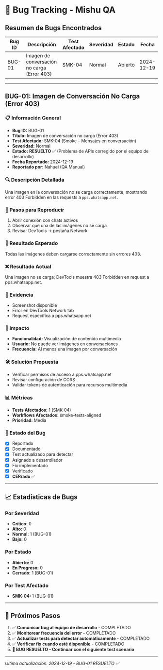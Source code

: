 # 🐛 Bug Tracking - Mishu QA

## Resumen de Bugs Encontrados

| Bug ID | Descripción | Test Afectado | Severidad | Estado | Fecha |
|--------|-------------|---------------|-----------|--------|-------|
| BUG-01 | Imagen de conversación no carga (Error 403) | SMK-04 | Normal | Abierto | 2024-12-19 |

---

## BUG-01: Imagen de Conversación No Carga (Error 403)

### 📋 Información General
- **Bug ID:** BUG-01
- **Título:** Imagen de conversación no carga (Error 403)
- **Test Afectado:** SMK-04 (Smoke – Mensajes en conversación)
- **Severidad:** Normal
- **Estado:** **RESUELTO** ✅ (Problema de APIs corregido por el equipo de desarrollo)
- **Fecha Reportado:** 2024-12-19
- **Reportado por:** Nahuel (QA Manual)

### 🔍 Descripción Detallada
Una imagen en la conversación no se carga correctamente, mostrando error 403 Forbidden en las requests a `pps.whatsapp.net`.

### 📝 Pasos para Reproducir
1. Abrir conexión con chats activos
2. Observar que una de las imágenes no se carga
3. Revisar DevTools → pestaña Network

### 🎯 Resultado Esperado
Todas las imágenes deben cargarse correctamente sin errores 403.

### ❌ Resultado Actual
Una imagen no se carga; DevTools muestra 403 Forbidden en request a pps.whatsapp.net.

### 📸 Evidencia
- Screenshot disponible
- Error en DevTools Network tab
- Request específica a pps.whatsapp.net

### 🔧 Impacto
- **Funcionalidad:** Visualización de contenido multimedia
- **Usuario:** No puede ver imágenes en conversaciones
- **Frecuencia:** Al menos una imagen por conversación

### 🛠️ Solución Propuesta
- Verificar permisos de acceso a pps.whatsapp.net
- Revisar configuración de CORS
- Validar tokens de autenticación para recursos multimedia

### 📊 Métricas
- **Tests Afectados:** 1 (SMK-04)
- **Workflows Afectados:** smoke-tests-aligned
- **Prioridad:** Media

### 🔄 Estado del Bug
- [x] Reportado
- [x] Documentado
- [x] Test actualizado para detectar
- [x] Asignado a desarrollador
- [x] Fix implementado
- [x] Verificado
- [x] **CERrado** ✅

---

## 📈 Estadísticas de Bugs

### Por Severidad
- **Crítico:** 0
- **Alto:** 0
- **Normal:** 1 (BUG-01)
- **Bajo:** 0

### Por Estado
- **Abierto:** 0
- **En Progreso:** 0
- **Cerrado:** 1 (BUG-01)

### Por Test Afectado
- **SMK-04:** 1 (BUG-01)

---

## 🎯 Próximos Pasos

1. ✅ **Comunicar bug al equipo de desarrollo** - COMPLETADO
2. ✅ **Monitorear frecuencia del error** - COMPLETADO
3. ✅ **Actualizar tests para detectar automáticamente** - COMPLETADO
4. ✅ **Verificar fix cuando esté disponible** - COMPLETADO
5. **🎉 BUG RESUELTO - Continuar con el siguiente test scenario**

---

*Última actualización: 2024-12-19 - BUG-01 RESUELTO ✅*
